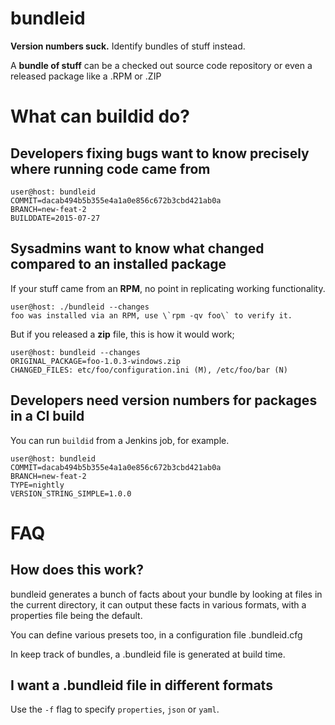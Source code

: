 # bundleid
**Version numbers suck.** Identify bundles of stuff instead. 

A **bundle of stuff** can be a checked out source code repository or even a 
released package like a .RPM or .ZIP

# What can buildid do?

## Developers fixing bugs want to know precisely where running code came from

```
user@host: bundleid 
COMMIT=dacab494b5b355e4a1a0e856c672b3cbd421ab0a
BRANCH=new-feat-2
BUILDDATE=2015-07-27
```

## Sysadmins want to know what changed compared to an installed package

If your stuff came from an **RPM**, no point in replicating working functionality.
```
user@host: ./bundleid --changes
foo was installed via an RPM, use \`rpm -qv foo\` to verify it.
```

But if you released a **zip** file, this is how it would work;

```
user@host: bundleid --changes
ORIGINAL_PACKAGE=foo-1.0.3-windows.zip
CHANGED_FILES: etc/foo/configuration.ini (M), /etc/foo/bar (N)
```

## Developers need version numbers for packages in a CI build

You can run `buildid` from a Jenkins job, for example.

```
user@host: bundleid
COMMIT=dacab494b5b355e4a1a0e856c672b3cbd421ab0a
BRANCH=new-feat-2
TYPE=nightly
VERSION_STRING_SIMPLE=1.0.0
```

# FAQ 

## How does this work?

bundleid generates a bunch of facts about your bundle by looking at files in the
current directory, it can output these facts in various formats, with a 
properties file being the default. 

You can define various presets too, in a configuration file .bundleid.cfg

In keep track of bundles, a .bundleid file is generated at build time. 

## I want a .bundleid file in different formats

Use the `-f` flag to specify `properties`, `json` or `yaml`. 
